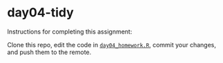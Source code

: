 # day04-tidy

Instructions for completing this assignment:

Clone this repo, edit the code in [`day04_homework.R`](day04_homework.R), commit your changes, and push them to the remote.
